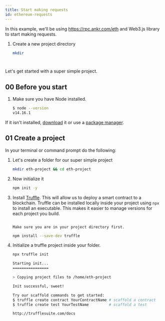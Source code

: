 ```yaml
---
title: Start making requests
id: ethereum-requests
---
```


In this example, we'll be using https://rpc.ankr.com/eth and Web3.js library to start making requests.

1. Create a new project directory

    ```bash
    mkdir 




Let's get started with a super simple project.

## 00 Before you start

1. Make sure you have Node installed. 
    
    ```bash
    $ node --version
    v14.16.1
    ```

If it isn't installed, [download](https://nodejs.org/en/download/) it or use a [package manager](https://nodejs.org/en/download/package-manager/). 

## 01 Create a project

In your terminal or command prompt do the following:

1. Let's create a folder for our super simple project

    ```bash
    mkdir eth-project && cd eth-project
    ```

2. Now initialize it

    ```bash
    npm init -y
    ```

3. Install [Truffle](https://trufflesuite.com/). This will allow us to deploy a smart contract to a blockchain. Truffle can be installed locally inside your project using `npx` to install an executable. This makes it easier to manage versions for each project you build. 

    ```tip

    Make sure you are in your project directory first. 

    ```

    ```bash
    npm install --save-dev truffle
    ```

4. Initialize a truffle project inside your folder.

    ```bash
    npx truffle init

    Starting init...
    ================

    > Copying project files to /home/eth-project

    Init successful, sweet!

    Try our scaffold commands to get started:
    $ truffle create contract YourContractName # scaffold a contract
    $ truffle create test YourTestName         # scaffold a test

    http://trufflesuite.com/docs

    ```
  
